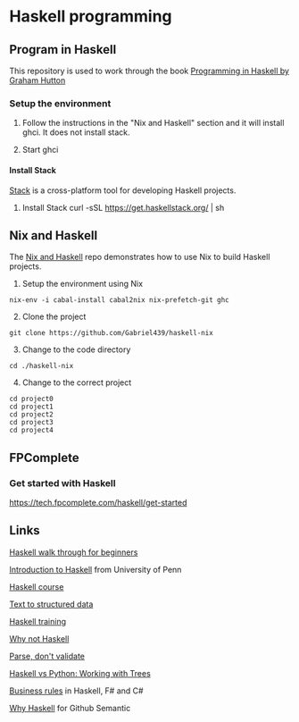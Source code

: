 # Haskell programming

## Program in Haskell

This repository is used to work through the book [Programming in Haskell by
Graham Hutton][100]

[100]: https://www.amazon.com/Programming-Haskell-Graham-Hutton/dp/1316626229/

### Setup the environment

1. Follow the instructions in the "Nix and Haskell" section and it will install
   ghci. It does not install stack.

2. Start ghci


#### Install Stack

[Stack][200] is a cross-platform tool for developing Haskell projects.

[200]: https://docs.haskellstack.org/en/stable/README/

1. Install Stack
curl -sSL https://get.haskellstack.org/ | sh

## Nix and Haskell

The [Nix and Haskell][300] repo demonstrates how to use Nix to build Haskell projects.

[300]: https://github.com/Gabriel439/haskell-nix

1. Setup the environment using Nix

```
nix-env -i cabal-install cabal2nix nix-prefetch-git ghc
```

2. Clone the project

```
git clone https://github.com/Gabriel439/haskell-nix
```

3. Change to the code directory

```
cd ./haskell-nix
```

4. Change to the correct project

```
cd project0
cd project1
cd project2
cd project3
cd project4
```

## FPComplete

### Get started with Haskell

https://tech.fpcomplete.com/haskell/get-started


## Links

[Haskell walk through for beginners][1000]

[1000]: http://www.haskellforall.com/2018/10/detailed-walkthrough-for-beginner.html

[Introduction to Haskell][1010] from University of Penn

[1010]: https://www.seas.upenn.edu/~cis194/fall16/index.html

[Haskell course][1020]

[1020]: https://github.com/data61/fp-course

[Text to structured data][1030]

[1030]: https://github.com/facebook/duckling

[Haskell training][1040]

[1040]: https://github.com/google/haskell-trainings

[Why not Haskell][1050]

[1050]: https://pchiusano.github.io/2017-01-20/why-not-haskell.html

[Parse, don't validate][1060]

[1060]: https://lexi-lambda.github.io/blog/2019/11/05/parse-don-t-validate/

[Haskell vs Python: Working with Trees][1070]

[1070]: https://doisinkidney.com/posts/2019-10-02-what-is-good-about-haskell.html

[Business rules][1080] in Haskell, F# and C#

[1080]: https://blog.ndcconferences.com/composite-as-a-monoid-a-business-rules-example/

[Why Haskell][1090] for Github Semantic

[1090]: https://github.com/github/semantic/blob/master/docs/why-haskell.md
